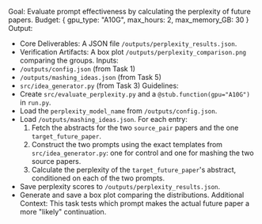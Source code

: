 Goal: Evaluate prompt effectiveness by calculating the perplexity of future papers.
Budget: { gpu_type: "A10G", max_hours: 2, max_memory_GB: 30 }
Output:
- Core Deliverables: A JSON file `/outputs/perplexity_results.json`.
- Verification Artifacts: A box plot `/outputs/perplexity_comparison.png` comparing the groups.
Inputs:
- `/outputs/config.json` (from Task 1)
- `/outputs/mashing_ideas.json` (from Task 5)
- `src/idea_generator.py` (from Task 3)
Guidelines:
- Create `src/evaluate_perplexity.py` and a `@stub.function(gpu="A10G")` in `run.py`.
- Load the `perplexity_model_name` from `/outputs/config.json`.
- Load `/outputs/mashing_ideas.json`. For each entry:
  1.  Fetch the abstracts for the two `source_pair` papers and the one `target_future_paper`.
  2.  Construct the two prompts using the exact templates from `src/idea_generator.py`: one for control and one for mashing the two source papers.
  3.  Calculate the perplexity of the `target_future_paper`'s abstract, conditioned on each of the two prompts.
- Save perplexity scores to `/outputs/perplexity_results.json`.
- Generate and save a box plot comparing the distributions.
Additional Context: This task tests which prompt makes the actual future paper a more "likely" continuation.